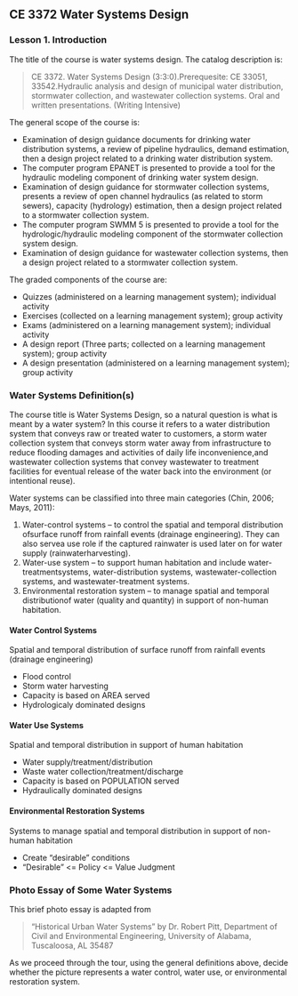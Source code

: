 ## CE 3372 Water Systems Design

### Lesson 1. Introduction

The title of the course is water systems design.  The catalog description is: 
> CE 3372.  Water Systems Design (3:3:0).Prerequesite: CE 33051, 33542.Hydraulic analysis and design of municipal water distribution, stormwater collection, and wastewater collection systems.  Oral and written presentations.  (Writing Intensive)

The general scope of the course is:
- Examination of design guidance documents for drinking water distribution systems, a review of pipeline hydraulics, demand estimation, then a design project related to a drinking water distribution system. 
- The computer program EPANET is presented to provide a tool for the hydraulic modeling component of drinking water system design.
- Examination of design guidance for stormwater collection systems, presents a review of open channel hydraulics (as related to storm sewers),  capacity (hydrology)  estimation,  then  a  design  project  related  to  a  stormwater  collection system.
- The computer program SWMM 5 is presented to provide a tool for the hydrologic/hydraulic modeling component of the stormwater collection system design.
- Examination of design guidance for wastewater collection systems, then  a  design  project  related  to  a  stormwater  collection system.

The graded components of the course are:
- Quizzes (administered on a learning management system); individual activity
- Exercises (collected on a learning management system); group activity
- Exams (administered on a learning management system); individual activity
- A design  report  (Three parts; collected  on  a  learning  management  system);  group activity
- A design  presentation  (administered  on  a  learning  management  system);  group activity

### Water Systems Definition(s)
The course title is Water Systems Design, so a natural question is what is meant by a water system?  In this course it refers to a water distribution system that conveys raw or treated water to customers, a storm water collection system that conveys storm water away from infrastructure to reduce flooding damages and activities of daily life inconvenience,and wastewater collection systems that convey wastewater to treatment facilities for eventual release of the water back into the environment (or intentional reuse).

Water systems can be classified into three main categories (Chin, 2006; Mays, 2011):
1.  Water-control  systems  –  to  control  the  spatial  and  temporal  distribution  ofsurface runoff from rainfall events (drainage engineering).  They can also servea use role if the captured rainwater is used later on for water supply (rainwaterharvesting).
2.  Water-use system – to support human habitation and include water-treatmentsystems, water-distribution systems, wastewater-collection systems, and wastewater-treatment systems.
3.  Environmental restoration system – to manage spatial and temporal distributionof water (quality and quantity) in support of non-human habitation.

#### Water Control Systems
Spatial and temporal distribution of surface runoff from rainfall events (drainage engineering)
- Flood control 
- Storm water harvesting 
- Capacity is based on AREA served 
- Hydrologicaly dominated designs 

#### Water Use Systems
Spatial and temporal distribution in support of human habitation 
- Water supply/treatment/distribution 
- Waste water collection/treatment/discharge 
- Capacity is based on POPULATION served 
- Hydraulically dominated designs 

#### Environmental Restoration Systems
Systems to manage spatial and temporal distribution in support of non-human habitation 
- Create “desirable” conditions 
- “Desirable” <= Policy <= Value Judgment


### Photo Essay of Some Water Systems 
This brief photo essay is adapted from  
> “Historical Urban Water Systems” by Dr. Robert Pitt, Department of Civil and Environmental Engineering, University of Alabama, Tuscaloosa, AL  35487  

As we proceed through the tour, using the general definitions above, decide whether the picture represents a water control, water use, or environmental restoration system.  


```python

```
